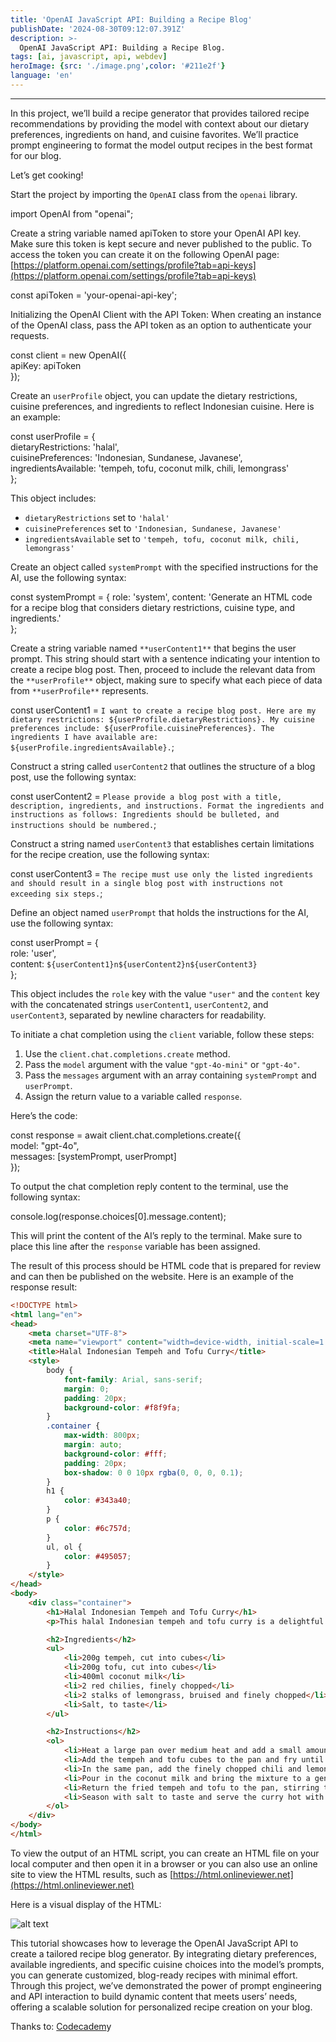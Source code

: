 ```yaml
---
title: 'OpenAI JavaScript API: Building a Recipe Blog'
publishDate: '2024-08-30T09:12:07.391Z'
description: >-
  OpenAI JavaScript API: Building a Recipe Blog.
tags: [ai, javascript, api, webdev]
heroImage: {src: './image.png',color: '#211e2f'}
language: 'en'
---
```

* * *
In this project, we’ll build a recipe generator that provides tailored recipe recommendations by providing the model with context about our dietary preferences, ingredients on hand, and cuisine favorites. We’ll practice prompt engineering to format the model output recipes in the best format for our blog.

Let’s get cooking!

Start the project by importing the `OpenAI` class from the `openai` library.

import OpenAI from "openai";

Create a string variable named apiToken to store your OpenAI API key. Make sure this token is kept secure and never published to the public. To access the token you can create it on the following OpenAI page: [https://platform.openai.com/settings/profile?tab=api-keys](https://platform.openai.com/settings/profile?tab=api-keys)

const apiToken = 'your-openai-api-key';

Initializing the OpenAI Client with the API Token: When creating an instance of the OpenAI class, pass the API token as an option to authenticate your requests.

const client = new OpenAI({  
    apiKey: apiToken  
});

Create an `userProfile` object, you can update the dietary restrictions, cuisine preferences, and ingredients to reflect Indonesian cuisine. Here is an example:

const userProfile = {  
  dietaryRestrictions: 'halal',  
  cuisinePreferences: 'Indonesian, Sundanese, Javanese',  
  ingredientsAvailable: 'tempeh, tofu, coconut milk, chili, lemongrass'  
};

This object includes:

* `dietaryRestrictions` set to `'halal'`
* `cuisinePreferences` set to `'Indonesian, Sundanese, Javanese'`
* `ingredientsAvailable` set to `'tempeh, tofu, coconut milk, chili, lemongrass'`

Create an object called `systemPrompt` with the specified instructions for the AI, use the following syntax:

const systemPrompt = {
  role: 'system',
  content: 'Generate an HTML code for a recipe blog that considers dietary restrictions, cuisine type, and ingredients.'  
};

Create a string variable named `**userContent1**` that begins the user prompt. This string should start with a sentence indicating your intention to create a recipe blog post. Then, proceed to include the relevant data from the `**userProfile**` object, making sure to specify what each piece of data from `**userProfile**` represents.

const userContent1 = `I want to create a recipe blog post. Here are my dietary restrictions: ${userProfile.dietaryRestrictions}. My cuisine preferences include: ${userProfile.cuisinePreferences}. The ingredients I have available are: ${userProfile.ingredientsAvailable}.`;

Construct a string called `userContent2` that outlines the structure of a blog post, use the following syntax:

const userContent2 = `Please provide a blog post with a title, description, ingredients, and instructions. Format the ingredients and instructions as follows: Ingredients should be bulleted, and instructions should be numbered.`;

Construct a string named `userContent3` that establishes certain limitations for the recipe creation, use the following syntax:

const userContent3 = `The recipe must use only the listed ingredients and should result in a single blog post with instructions not exceeding six steps.`;

Define an object named `userPrompt` that holds the instructions for the AI, use the following syntax:

const userPrompt = {  
  role: 'user',  
  content: `${userContent1}n${userContent2}n${userContent3}`  
};

This object includes the `role` key with the value `"user"` and the `content` key with the concatenated strings `userContent1`, `userContent2`, and `userContent3`, separated by newline characters for readability.

To initiate a chat completion using the `client` variable, follow these steps:

1. Use the `client.chat.completions.create` method.
2. Pass the `model` argument with the value `"gpt-4o-mini"` or `"gpt-4o"`.
3. Pass the `messages` argument with an array containing `systemPrompt` and `userPrompt`.
4. Assign the return value to a variable called `response`.

Here’s the code:

const response = await client.chat.completions.create({  
  model: "gpt-4o",  
  messages: [systemPrompt, userPrompt]  
});

To output the chat completion reply content to the terminal, use the following syntax:

console.log(response.choices[0].message.content);

This will print the content of the AI’s reply to the terminal. Make sure to place this line after the `response` variable has been assigned.

The result of this process should be HTML code that is prepared for review and can then be published on the website. Here is an example of the response result:

```html
<!DOCTYPE html>
<html lang="en">
<head>
    <meta charset="UTF-8">
    <meta name="viewport" content="width=device-width, initial-scale=1.0">
    <title>Halal Indonesian Tempeh and Tofu Curry</title>
    <style>
        body {
            font-family: Arial, sans-serif;
            margin: 0;
            padding: 20px;
            background-color: #f8f9fa;
        }
        .container {
            max-width: 800px;
            margin: auto;
            background-color: #fff;
            padding: 20px;
            box-shadow: 0 0 10px rgba(0, 0, 0, 0.1);
        }
        h1 {
            color: #343a40;
        }
        p {
            color: #6c757d;
        }
        ul, ol {
            color: #495057;
        }
    </style>
</head>
<body>
    <div class="container">
        <h1>Halal Indonesian Tempeh and Tofu Curry</h1>
        <p>This halal Indonesian tempeh and tofu curry is a delightful combination of Sundanese and Javanese flavors. This simple, yet delicious recipe incorporates tempeh, tofu, coconut milk, chili, and lemongrass to create a rich and flavorful dish perfect for any occasion.</p>

        <h2>Ingredients</h2>
        <ul>
            <li>200g tempeh, cut into cubes</li>
            <li>200g tofu, cut into cubes</li>
            <li>400ml coconut milk</li>
            <li>2 red chilies, finely chopped</li>
            <li>2 stalks of lemongrass, bruised and finely chopped</li>
            <li>Salt, to taste</li>
        </ul>

        <h2>Instructions</h2>
        <ol>
            <li>Heat a large pan over medium heat and add a small amount of oil.</li>
            <li>Add the tempeh and tofu cubes to the pan and fry until golden brown on all sides. Remove and set aside.</li>
            <li>In the same pan, add the finely chopped chili and lemongrass. Sauté for 2-3 minutes until fragrant.</li>
            <li>Pour in the coconut milk and bring the mixture to a gentle simmer.</li>
            <li>Return the fried tempeh and tofu to the pan, stirring to coat them in the coconut milk mixture. Simmer for another 10 minutes, allowing the flavors to meld together.</li>
            <li>Season with salt to taste and serve the curry hot with steamed rice or your favorite Indonesian side dishes. Enjoy!</li>
        </ol>
    </div>
</body>
</html>
```

To view the output of an HTML script, you can create an HTML file on your local computer and then open it in a browser or you can also use an online site to view the HTML results, such as [https://html.onlineviewer.net](https://html.onlineviewer.net)

Here is a visual display of the HTML:

![alt text](https://cdn-images-1.medium.com/max/800/1*q2wPNMAvcpgH8_AjWjfL1Q.png)

This tutorial showcases how to leverage the OpenAI JavaScript API to create a tailored recipe blog generator. By integrating dietary preferences, available ingredients, and specific cuisine choices into the model’s prompts, you can generate customized, blog-ready recipes with minimal effort. Through this project, we’ve demonstrated the power of prompt engineering and API interaction to build dynamic content that meets users’ needs, offering a scalable solution for personalized recipe creation on your blog.

Thanks to: [Codecadem](https://www.codecademy.com/courses/open-ai-api-coding-with-javascript/projects/openai-javascript-api-lab-recipe-blog)y
